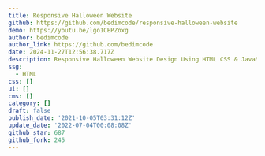 ```yaml
---
title: Responsive Halloween Website
github: https://github.com/bedimcode/responsive-halloween-website
demo: https://youtu.be/lgo1CEPZoxg
author: bedimcode
author_link: https://github.com/bedimcode
date: 2024-11-27T12:56:38.717Z
description: Responsive Halloween Website Design Using HTML CSS & JavaScript
ssg:
  - HTML
css: []
ui: []
cms: []
category: []
draft: false
publish_date: '2021-10-05T03:31:12Z'
update_date: '2022-07-04T00:08:08Z'
github_star: 687
github_fork: 245
---
```

